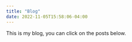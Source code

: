```yaml
---
title: "Blog"
date: 2022-11-05T15:58:06-04:00
---
```


This is my blog, you can click on the posts below.